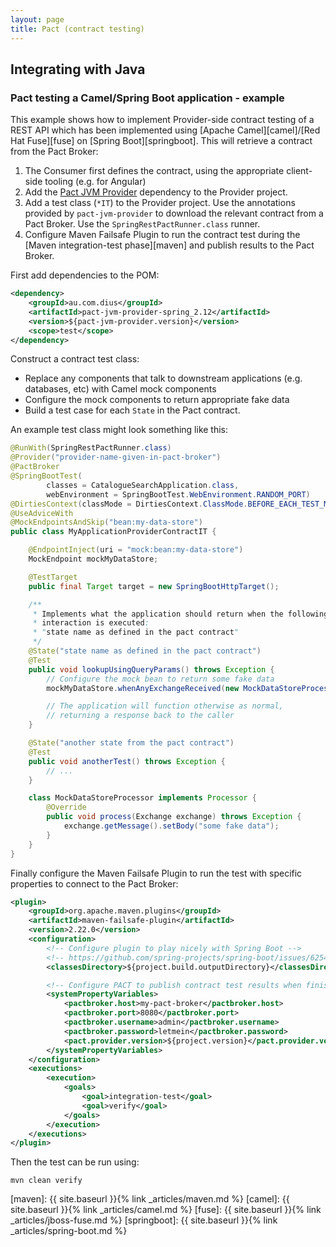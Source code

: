 ```yaml
---
layout: page
title: Pact (contract testing)
---
```


## Integrating with Java

### Pact testing a Camel/Spring Boot application - example

This example shows how to implement Provider-side contract testing of a REST API which has been implemented using [Apache Camel][camel]/[Red Hat Fuse][fuse] on [Spring Boot][springboot]. This will retrieve a contract from the Pact Broker:

1. The Consumer first defines the contract, using the appropriate client-side tooling (e.g. for Angular)
2. Add the [Pact JVM Provider][pactjvmprovider] dependency to the Provider project.
3. Add a test class (`*IT`) to the Provider project. Use the annotations provided by `pact-jvm-provider` to download the relevant contract from a Pact Broker. Use the `SpringRestPactRunner.class` runner.
4. Configure Maven Failsafe Plugin to run the contract test during the [Maven integration-test phase][maven] and publish results to the Pact Broker.

First add dependencies to the POM:

```xml
<dependency>
    <groupId>au.com.dius</groupId>
    <artifactId>pact-jvm-provider-spring_2.12</artifactId>
    <version>${pact-jvm-provider.version}</version>
    <scope>test</scope>
</dependency>
```

Construct a contract test class:

- Replace any components that talk to downstream applications (e.g. databases, etc) with Camel mock components
- Configure the mock components to return appropriate fake data
- Build a test case for each `State` in the Pact contract.

An example test class might look something like this:

```java
@RunWith(SpringRestPactRunner.class)
@Provider("provider-name-given-in-pact-broker")
@PactBroker
@SpringBootTest(
        classes = CatalogueSearchApplication.class,
        webEnvironment = SpringBootTest.WebEnvironment.RANDOM_PORT)
@DirtiesContext(classMode = DirtiesContext.ClassMode.BEFORE_EACH_TEST_METHOD)
@UseAdviceWith
@MockEndpointsAndSkip("bean:my-data-store")
public class MyApplicationProviderContractIT {

    @EndpointInject(uri = "mock:bean:my-data-store")
    MockEndpoint mockMyDataStore;

    @TestTarget
    public final Target target = new SpringBootHttpTarget();

    /**
     * Implements what the application should return when the following Pact
     * interaction is executed:
     * "state name as defined in the pact contract"
     */
    @State("state name as defined in the pact contract")
    @Test
    public void lookupUsingQueryParams() throws Exception {
        // Configure the mock bean to return some fake data
        mockMyDataStore.whenAnyExchangeReceived(new MockDataStoreProcessor());

        // The application will function otherwise as normal,
        // returning a response back to the caller
    }

    @State("another state from the pact contract")
    @Test
    public void anotherTest() throws Exception {
        // ...
    }

    class MockDataStoreProcessor implements Processor {
        @Override
        public void process(Exchange exchange) throws Exception {
            exchange.getMessage().setBody("some fake data");
        }
    }
}
```

Finally configure the Maven Failsafe Plugin to run the test with specific properties to connect to the Pact Broker:

```xml
<plugin>
    <groupId>org.apache.maven.plugins</groupId>
    <artifactId>maven-failsafe-plugin</artifactId>
    <version>2.22.0</version>
    <configuration>
        <!-- Configure plugin to play nicely with Spring Boot -->
        <!-- https://github.com/spring-projects/spring-boot/issues/6254#issuecomment-307151464 -->
        <classesDirectory>${project.build.outputDirectory}</classesDirectory>

        <!-- Configure PACT to publish contract test results when finished -->
        <systemPropertyVariables>
            <pactbroker.host>my-pact-broker</pactbroker.host>
            <pactbroker.port>8080</pactbroker.port>
            <pactbroker.username>admin</pactbroker.username>
            <pactbroker.password>letmein</pactbroker.password>
            <pact.provider.version>${project.version}</pact.provider.version>
        </systemPropertyVariables>
    </configuration>
    <executions>
        <execution>
            <goals>
                <goal>integration-test</goal>
                <goal>verify</goal>
            </goals>
        </execution>
    </executions>
</plugin>
```

Then the test can be run using:

    mvn clean verify



[pactjvmprovider]: https://github.com/DiUS/pact-jvm
[maven]: {{ site.baseurl }}{% link _articles/maven.md %}
[camel]: {{ site.baseurl }}{% link _articles/camel.md %}
[fuse]: {{ site.baseurl }}{% link _articles/jboss-fuse.md %}
[springboot]: {{ site.baseurl }}{% link _articles/spring-boot.md %}
